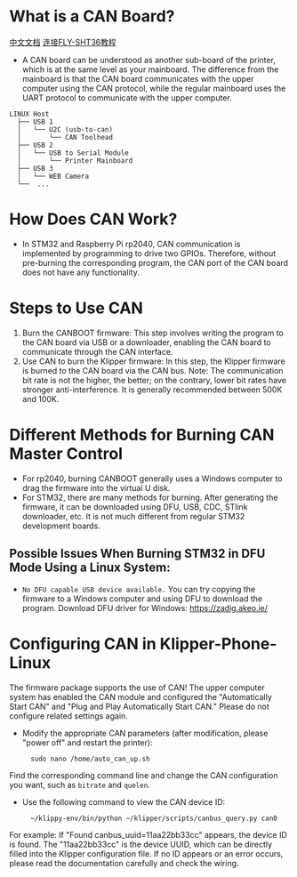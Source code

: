 # What is a CAN Board?
[中文文档](./CAN_BUS_CN.md)
[连接FLY-SHT36教程](https://github.com/umeiko/KlipperPhonesLinux/blob/main/Docs/Fly-SHT36.md)
- A CAN board can be understood as another sub-board of the printer, which is at the same level as your mainboard. The difference from the mainboard is that the CAN board communicates with the upper computer using the CAN protocol, while the regular mainboard uses the UART protocol to communicate with the upper computer.
```
LINUX Host
  ├── USB 1
  │   └── U2C (usb-to-can)
  │       └── CAN Toolhead
  ├── USB 2
  │   └── USB to Serial Module
  │       └── Printer Mainboard
  ├── USB 3
  │   └── WEB Camera
  └──  ...
```



# How Does CAN Work?
- In STM32 and Raspberry Pi rp2040, CAN communication is implemented by programming to drive two GPIOs. Therefore, without pre-burning the corresponding program, the CAN port of the CAN board does not have any functionality.

# Steps to Use CAN
1. Burn the CANBOOT firmware: This step involves writing the program to the CAN board via USB or a downloader, enabling the CAN board to communicate through the CAN interface.
2. Use CAN to burn the Klipper firmware: In this step, the Klipper firmware is burned to the CAN board via the CAN bus.
   Note: The communication bit rate is not the higher, the better; on the contrary, lower bit rates have stronger anti-interference. It is generally recommended between 500K and 100K.

# Different Methods for Burning CAN Master Control
- For rp2040, burning CANBOOT generally uses a Windows computer to drag the firmware into the virtual U disk.
- For STM32, there are many methods for burning. After generating the firmware, it can be downloaded using DFU, USB, CDC, STlink downloader, etc. It is not much different from regular STM32 development boards.

## Possible Issues When Burning STM32 in DFU Mode Using a Linux System:
- `No DFU capable USB device available.` You can try copying the firmware to a Windows computer and using DFU to download the program.
  Download DFU driver for Windows: https://zadig.akeo.ie/

# Configuring CAN in Klipper-Phone-Linux
The firmware package supports the use of CAN!
The upper computer system has enabled the CAN module and configured the "Automatically Start CAN" and "Plug and Play Automatically Start CAN." Please do not configure related settings again.
- Modify the appropriate CAN parameters (after modification, please "power off" and restart the printer):

        sudo nano /home/auto_can_up.sh

Find the corresponding command line and change the CAN configuration you want, such as `bitrate` and `quelen`.

- Use the following command to view the CAN device ID:

        ~/klippy-env/bin/python ~/klipper/scripts/canbus_query.py can0

For example:
If "Found canbus_uuid=11aa22bb33cc" appears, the device ID is found.
The "11aa22bb33cc" is the device UUID, which can be directly filled into the Klipper configuration file.
If no ID appears or an error occurs, please read the documentation carefully and check the wiring.
